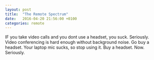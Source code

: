 ```yaml
---
layout: post
title:  "The Remote Spectrum"
date:   2016-04-20 21:56:00 +0100
categories: remote
---
```



IF you take video calls and you dont use a headset, you suck. Seriously. Video conferencing is hard enough without background noise. Go buy a headset. Your laptop mic sucks, so stop using it. Buy a headset. Now. Seriously.